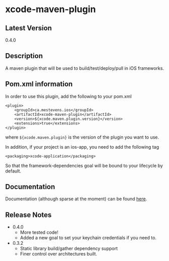 # xcode-maven-plugin

## Latest Version
0.4.0

## Description

A maven plugin that will be used to build/test/deploy/pull in iOS frameworks.

## Pom.xml information

In order to use this plugin, add the following to your pom.xml

```
<plugin>
	<groupId>ca.mestevens.ios</groupId>
	<artifactId>xcode-maven-plugin</artifactId>
	<version>${xcode.maven.plugin.version}</version>
	<extensions>true</extensions>
</plugin>
```

where `${xcode.maven.plugin}` is the version of the plugin you want to use.

In addition, if your project is an ios-app, you need to add the following tag
```
<packaging>xcode-application</packaging>
```
So that the framework-dependencies goal will be bound to your lifecycle by default.

## Documentation

Documentation (although sparse at the moment) can be found [here](http://mestevens.github.io/xcode-maven-plugin/).

## Release Notes
* 0.4.0
	* More tested code!
	* Added a new goal to set your keychain credentials if you need to.
* 0.3.2
	* Static library build/gather dependency support
	* Finer control over architectures built.